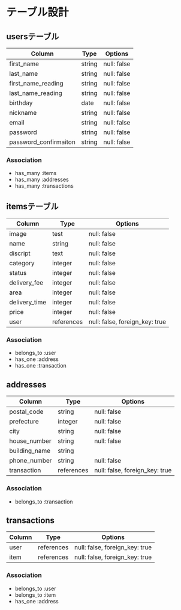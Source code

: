# テーブル設計

## usersテーブル

| Column                | Type    | Options     |
|---------------------- | ------- | ----------- |
| first_name            | string  | null: false |
| last_name             | string  | null: false |
| first_name_reading    | string  | null: false |
| last_name_reading     | string  | null: false |
| birthday              | date    | null: false |
| nickname              | string  | null: false |
| email                 | string  | null: false |
| password              | string  | null: false |
| password_confirmaiton | string  | null: false |

### Association

- has_many :items
- has_many :addresses
- has_many :transactions

## itemsテーブル

| Column        | Type       | Options                        |
|-----------    | ---------- | ------------------------------ |
| image         | test       | null: false                    |
| name          | string     | null: false                    |
| discript      | text       | null: false                    |
| category      | integer    | null: false                    |
| status        | integer    | null: false                    |
| delivery_fee  | integer    | null: false                    |
| area          | integer    | null: false                    |
| delivery_time | integer    | null: false                    |
| price         | integer    | null: false                    |
| user          | references | null: false, foreign_key: true |

### Association

- belongs_to :user
- has_one :address
- has_one :transaction

## addresses

| Column        | Type       | Options                        |
|-----------    | ---------- | ------------------------------ |
| postal_code   | string     | null: false                    |
| prefecture    | integer    | null: false                    |
| city          | string     | null: false                    |
| house_number  | string     | null: false                    |
| building_name | string     |                                |
| phone_number  | string     | null: false                    |
| transaction   | references | null: false, foreign_key: true |

### Association

- belongs_to :transaction

## transactions

| Column | Type       | Options                        |
|------- | ---------- | ------------------------------ |
| user   | references | null: false, foreign_key: true |
| item   | references | null: false, foreign_key: true |

### Association

- belongs_to :user
- belongs_to :item
- has_one :address